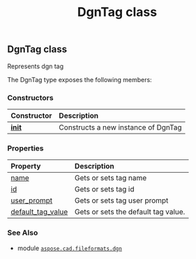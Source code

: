 ﻿---
title: DgnTag class
second_title: Aspose.CAD for Python via .NET API References
description: 
type: docs
weight: 100
url: /aspose.cad.fileformats.dgn/dgntag/
is_root: false
---

## DgnTag class

Represents dgn tag



The DgnTag type exposes the following members:

### Constructors
| Constructor | Description |
| :- | :- |
| [__init__](/cad/python-net/aspose.cad.fileformats.dgn/dgntag/__init__/#) | Constructs a new instance of DgnTag |


### Properties
| Property | Description |
| :- | :- |
| [name](/cad/python-net/aspose.cad.fileformats.dgn/dgntag/name) | Gets or sets tag name |
| [id](/cad/python-net/aspose.cad.fileformats.dgn/dgntag/id) | Gets or sets tag id |
| [user_prompt](/cad/python-net/aspose.cad.fileformats.dgn/dgntag/user_prompt) | Gets or sets tag user prompt |
| [default_tag_value](/cad/python-net/aspose.cad.fileformats.dgn/dgntag/default_tag_value) | Gets or sets the default tag value. |



### See Also
* module [`aspose.cad.fileformats.dgn`](..)

